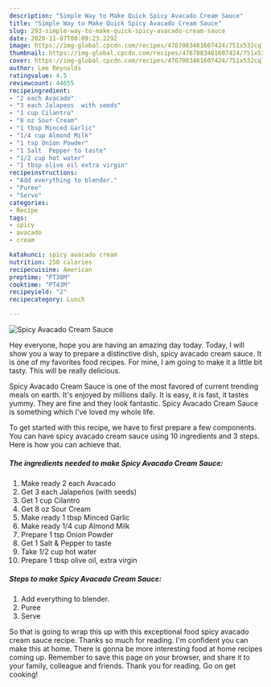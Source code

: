 ```yaml
---
description: "Simple Way to Make Quick Spicy Avacado Cream Sauce"
title: "Simple Way to Make Quick Spicy Avacado Cream Sauce"
slug: 293-simple-way-to-make-quick-spicy-avacado-cream-sauce
date: 2020-11-07T00:09:23.229Z
image: https://img-global.cpcdn.com/recipes/4767083461607424/751x532cq70/spicy-avacado-cream-sauce-recipe-main-photo.jpg
thumbnail: https://img-global.cpcdn.com/recipes/4767083461607424/751x532cq70/spicy-avacado-cream-sauce-recipe-main-photo.jpg
cover: https://img-global.cpcdn.com/recipes/4767083461607424/751x532cq70/spicy-avacado-cream-sauce-recipe-main-photo.jpg
author: Lee Reynolds
ratingvalue: 4.5
reviewcount: 44655
recipeingredient:
- "2 each Avacado"
- "3 each Jalapeos  with seeds"
- "1 cup Cilantro"
- "8 oz Sour Cream"
- "1 tbsp Minced Garlic"
- "1/4 cup Almond Milk"
- "1 tsp Onion Powder"
- "1 Salt  Pepper to taste"
- "1/2 cup hot water"
- "1 tbsp olive oil extra virgin"
recipeinstructions:
- "Add everything to blender."
- "Puree"
- "Serve"
categories:
- Recipe
tags:
- spicy
- avacado
- cream

katakunci: spicy avacado cream 
nutrition: 250 calories
recipecuisine: American
preptime: "PT38M"
cooktime: "PT43M"
recipeyield: "2"
recipecategory: Lunch

---
```



![Spicy Avacado Cream Sauce](https://img-global.cpcdn.com/recipes/4767083461607424/751x532cq70/spicy-avacado-cream-sauce-recipe-main-photo.jpg)

Hey everyone, hope you are having an amazing day today. Today, I will show you a way to prepare a distinctive dish, spicy avacado cream sauce. It is one of my favorites food recipes. For mine, I am going to make it a little bit tasty. This will be really delicious.

Spicy Avacado Cream Sauce is one of the most favored of current trending meals on earth. It's enjoyed by millions daily. It is easy, it is fast, it tastes yummy. They are fine and they look fantastic. Spicy Avacado Cream Sauce is something which I've loved my whole life.




To get started with this recipe, we have to first prepare a few components. You can have spicy avacado cream sauce using 10 ingredients and 3 steps. Here is how you can achieve that.

<!--inarticleads1-->

##### The ingredients needed to make Spicy Avacado Cream Sauce:

1. Make ready 2 each Avacado
1. Get 3 each Jalapeños  (with seeds)
1. Get 1 cup Cilantro
1. Get 8 oz Sour Cream
1. Make ready 1 tbsp Minced Garlic
1. Make ready 1/4 cup Almond Milk
1. Prepare 1 tsp Onion Powder
1. Get 1 Salt &amp; Pepper to taste
1. Take 1/2 cup hot water
1. Prepare 1 tbsp olive oil, extra virgin




<!--inarticleads2-->

##### Steps to make Spicy Avacado Cream Sauce:

1. Add everything to blender.
1. Puree
1. Serve




So that is going to wrap this up with this exceptional food spicy avacado cream sauce recipe. Thanks so much for reading. I'm confident you can make this at home. There is gonna be more interesting food at home recipes coming up. Remember to save this page on your browser, and share it to your family, colleague and friends. Thank you for reading. Go on get cooking!
